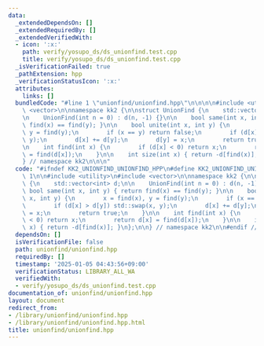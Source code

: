 ```yaml
---
data:
  _extendedDependsOn: []
  _extendedRequiredBy: []
  _extendedVerifiedWith:
  - icon: ':x:'
    path: verify/yosupo_ds/ds_unionfind.test.cpp
    title: verify/yosupo_ds/ds_unionfind.test.cpp
  _isVerificationFailed: true
  _pathExtension: hpp
  _verificationStatusIcon: ':x:'
  attributes:
    links: []
  bundledCode: "#line 1 \"unionfind/unionfind.hpp\"\n\n\n\n#include <utility>\n#include\
    \ <vector>\n\nnamespace kk2 {\n\nstruct UnionFind {\n    std::vector<int> d;\n\
    \n    UnionFind(int n = 0) : d(n, -1) {}\n\n    bool same(int x, int y) { return\
    \ find(x) == find(y); }\n\n    bool unite(int x, int y) {\n        x = find(x),\
    \ y = find(y);\n        if (x == y) return false;\n        if (d[x] > d[y]) std::swap(x,\
    \ y);\n        d[x] += d[y];\n        d[y] = x;\n        return true;\n    }\n\
    \n    int find(int x) {\n        if (d[x] < 0) return x;\n        return d[x]\
    \ = find(d[x]);\n    }\n\n    int size(int x) { return -d[find(x)]; }\n};\n\n\
    } // namespace kk2\n\n\n"
  code: "#ifndef KK2_UNIONFIND_UNIONFIND_HPP\n#define KK2_UNIONFIND_UNIONFIND_HPP\
    \ 1\n\n#include <utility>\n#include <vector>\n\nnamespace kk2 {\n\nstruct UnionFind\
    \ {\n    std::vector<int> d;\n\n    UnionFind(int n = 0) : d(n, -1) {}\n\n   \
    \ bool same(int x, int y) { return find(x) == find(y); }\n\n    bool unite(int\
    \ x, int y) {\n        x = find(x), y = find(y);\n        if (x == y) return false;\n\
    \        if (d[x] > d[y]) std::swap(x, y);\n        d[x] += d[y];\n        d[y]\
    \ = x;\n        return true;\n    }\n\n    int find(int x) {\n        if (d[x]\
    \ < 0) return x;\n        return d[x] = find(d[x]);\n    }\n\n    int size(int\
    \ x) { return -d[find(x)]; }\n};\n\n} // namespace kk2\n\n#endif // KK2_UNIONFIND_UNIONFIND_HPP\n"
  dependsOn: []
  isVerificationFile: false
  path: unionfind/unionfind.hpp
  requiredBy: []
  timestamp: '2025-01-05 04:43:56+09:00'
  verificationStatus: LIBRARY_ALL_WA
  verifiedWith:
  - verify/yosupo_ds/ds_unionfind.test.cpp
documentation_of: unionfind/unionfind.hpp
layout: document
redirect_from:
- /library/unionfind/unionfind.hpp
- /library/unionfind/unionfind.hpp.html
title: unionfind/unionfind.hpp
---
```

